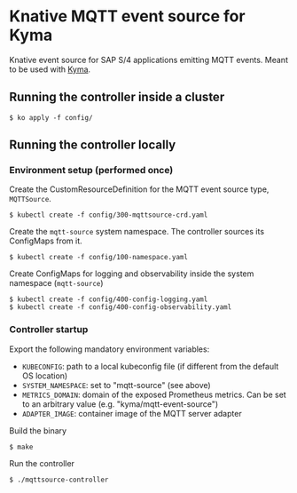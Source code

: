# Knative MQTT event source for Kyma

Knative event source for SAP S/4 applications emitting MQTT events. Meant to be used with [Kyma](https://github.com/kyma-project/kyma).

## Running the controller inside a cluster

```console
$ ko apply -f config/
```

## Running the controller locally

### Environment setup (performed once)

Create the CustomResourceDefinition for the MQTT event source type, `MQTTSource`.

```console
$ kubectl create -f config/300-mqttsource-crd.yaml
```

Create the `mqtt-source` system namespace. The controller sources its ConfigMaps from it.

```console
$ kubectl create -f config/100-namespace.yaml
```

Create ConfigMaps for logging and observability inside the system namespace (`mqtt-source`)

```console
$ kubectl create -f config/400-config-logging.yaml
$ kubectl create -f config/400-config-observability.yaml
```

### Controller startup

Export the following mandatory environment variables:

* `KUBECONFIG`: path to a local kubeconfig file (if different from the default OS location)
* `SYSTEM_NAMESPACE`: set to "mqtt-source" (see above)
* `METRICS_DOMAIN`: domain of the exposed Prometheus metrics. Can be set to an arbitrary value (e.g. "kyma/mqtt-event-source")
* `ADAPTER_IMAGE`: container image of the MQTT server adapter

Build the binary

```console
$ make
```

Run the controller

```console
$ ./mqttsource-controller
```

